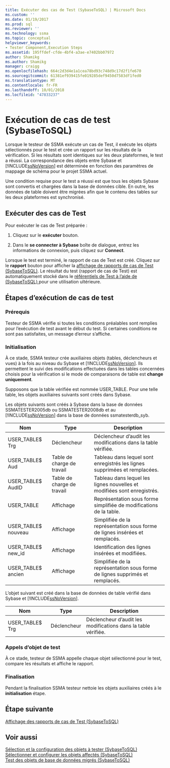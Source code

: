 ```yaml
---
title: Exécuter des cas de Test (SybaseToSQL) | Microsoft Docs
ms.custom: ''
ms.date: 01/19/2017
ms.prod: sql
ms.reviewer: ''
ms.technology: ssma
ms.topic: conceptual
helpviewer_keywords:
- Tester Component,Execution Steps
ms.assetid: 195ffdef-cfde-4bf4-a3ae-e7402bb07972
author: Shamikg
ms.author: Shamikg
manager: craigg
ms.openlocfilehash: 664c2d3d4e1a1cea78bd93c748d9c17d2f1fe670
ms.sourcegitcommit: 61381ef939415fe019285def9450d7583df1fed0
ms.translationtype: MT
ms.contentlocale: fr-FR
ms.lasthandoff: 10/01/2018
ms.locfileid: "47833237"
---
```

# <a name="running-test-cases-sybasetosql"></a>Exécution de cas de test (SybaseToSQL)
Lorsque le testeur de SSMA exécute un cas de Test, il exécute les objets sélectionnés pour le test et crée un rapport sur les résultats de la vérification. Si les résultats sont identiques sur les deux plateformes, le test a réussi. La correspondance des objets entre Sybase et [!INCLUDE[ssNoVersion](../../includes/ssnoversion-md.md)] est déterminée en fonction des paramètres de mappage de schéma pour le projet SSMA actuel.  
  
Une condition requise pour le test a réussi est que tous les objets Sybase sont convertis et chargées dans la base de données cible. En outre, les données de table doivent être migrées afin que le contenu des tables sur les deux plateformes est synchronisé.  
  
## <a name="run-test-case"></a>Exécuter des cas de Test  
Pour exécuter le cas de Test préparée :  
  
1.  Cliquez sur le **exécuter** bouton.  
  
2.  Dans le **se connecter à Sybase** boîte de dialogue, entrez les informations de connexion, puis cliquez sur **Connect**.  
  
Lorsque le test est terminé, le rapport de cas de Test est créé. Cliquez sur le **rapport** bouton pour afficher la [affichage de rapports de cas de Test &#40;SybaseToSQL&#41;](../../ssma/sybase/viewing-test-case-reports-sybasetosql.md). Le résultat du test (rapport de cas de Test) est automatiquement stocké dans le [référentiels de Test à l’aide de &#40;SybaseToSQL&#41; ](../../ssma/sybase/using-test-repositories-sybasetosql.md) pour une utilisation ultérieure.  
  
## <a name="test-case-execution-steps"></a>Étapes d’exécution de cas de test  
  
### <a name="prerequisites"></a>Prérequis  
Testeur de SSMA vérifie si toutes les conditions préalables sont remplies pour l’exécution de test avant le début du test. Si certaines conditions ne sont pas satisfaites, un message d’erreur s’affiche.  
  
### <a name="initialization"></a>Initialisation  
À ce stade, SSMA testeur crée auxiliaires objets (tables, déclencheurs et vues) à la fois au niveau du Sybase et [!INCLUDE[ssNoVersion](../../includes/ssnoversion-md.md)]. Ils permettent le suivi des modifications effectuées dans les tables concernées choisis pour la vérification si le mode de comparaisons de table est **change uniquement**.  
  
Supposons que la table vérifiée est nommée USER_TABLE. Pour une telle table, les objets auxiliaires suivants sont créés dans Sybase.  
  
Les objets suivants sont créés à Sybase dans la base de données SSMATESTER2005db ou SSMATESTER2008db et au [!INCLUDE[ssNoVersion](../../includes/ssnoversion-md.md)] dans la base de données ssmatesterdb_syb.  
  
|Nom   |Type|Description|  
|--------|--------|---------------|  
|USER_TABLE$ Trg|Déclencheur|Déclencheur d’audit les modifications dans la table vérifiée.|  
|USER_TABLE$ Aud|Table de charge de travail|Tableau dans lequel sont enregistrés les lignes supprimées et remplacées.|  
|USER_TABLE$ AudID|Table de charge de travail|Tableau dans lequel les lignes nouvelles et modifiées sont enregistrés.|  
|USER_TABLE|Affichage|Représentation sous forme simplifiée de modifications de la table.|  
|USER_TABLE$ nouveau|Affichage|Simplifiée de la représentation sous forme de lignes insérées et remplacés.|  
|USER_TABLE$ new_id|Affichage|Identification des lignes insérées et modifiées.|  
|USER_TABLE$ ancien|Affichage|Simplifiée de la représentation sous forme de lignes supprimés et remplacés.|  
  
L’objet suivant est créé dans la base de données de table vérifié dans Sybase et [!INCLUDE[ssNoVersion](../../includes/ssnoversion-md.md)].  
  
|Nom   |Type|Description|  
|--------|--------|---------------|  
|USER_TABLE$ Trg|Déclencheur|Déclencheur d’audit les modifications dans la table vérifiée.|  
  
### <a name="test-object-calls"></a>Appels d’objet de test  
À ce stade, testeur de SSMA appelle chaque objet sélectionné pour le test, compare les résultats et affiche le rapport.  
  
### <a name="finalization"></a>Finalisation  
Pendant la finalisation SSMA testeur nettoie les objets auxiliaires créés à le **initialisation** étape.  
  
## <a name="next-step"></a>Étape suivante  
[Affichage des rapports de cas de Test &#40;SybaseToSQL&#41;](../../ssma/sybase/viewing-test-case-reports-sybasetosql.md)  
  
## <a name="see-also"></a>Voir aussi  
[Sélection et la configuration des objets à tester &#40;SybaseToSQL&#41;](../../ssma/sybase/selecting-and-configuring-objects-to-test-sybasetosql.md)  
[Sélectionner et configurer les objets affectés &#40;SybaseToSQL&#41;](../../ssma/sybase/selecting-and-configuring-affected-objects-sybasetosql.md)  
[Test des objets de base de données migrés &#40;SybaseToSQL&#41;](../../ssma/sybase/testing-migrated-database-objects-sybasetosql.md)  
  
